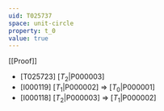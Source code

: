 ```yaml
---
uid: T025737
space: unit-circle
property: t_0
value: true
---
```

[[Proof]]

* [T025723] [$T_2$|P000003]
* [I000119] [$T_1$|P000002] => [$T_0$|P000001]
* [I000118] [$T_2$|P000003] => [$T_1$|P000002]

